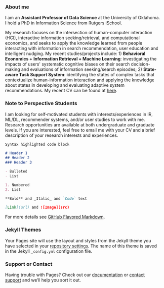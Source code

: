### About me
I am an **Assistant Professor of Data Science** at the University of Oklahoma. I hold a PhD in Information Science from Rutgers iSchool.

My research focuses on the intersection of human-computer interaction (HCI), interactive information seeking/retrieval, and computational economics, and seeks to apply the knowledge learned from people interacting with information in search recommendation, user education and intelligent nudging. My recent studies/projects include: 1) **Behavioral Economics + Information Retrieval + Machine Learning**: investigating the impacts of users' systematic cognitive biases on their search decision-making and evaluations of information seeking/search episodes; 2) **State-aware Task Support System**: identifying the states of complex tasks that contextualize human-information interaction and applying the knowledge about states in developing and evaluating adaptive system recommendations. My recent CV can be found at [here](https://drive.google.com/file/d/1SEg_iZSxrHYaKr3guyMeRyeUQRMC-HQ-/view).

### Note to Perspective Students
I am looking for self-motivated students with interests/experiences in IR, ML/DL, recommender systems, and/or user studies to work with me. Research opportunities are available at both undergraduate and graduate levels. If you are interested, feel free to email me with your CV and a brief description of your research interests and experiences. 

```markdown
Syntax highlighted code block

# Header 1
## Header 2
### Header 3

- Bulleted
- List

1. Numbered
2. List

**Bold** and _Italic_ and `Code` text

[Link](url) and ![Image](src)
```

For more details see [GitHub Flavored Markdown](https://guides.github.com/features/mastering-markdown/).

### Jekyll Themes

Your Pages site will use the layout and styles from the Jekyll theme you have selected in your [repository settings](https://github.com/jiqunl/me/settings). The name of this theme is saved in the Jekyll `_config.yml` configuration file.

### Support or Contact

Having trouble with Pages? Check out our [documentation](https://docs.github.com/categories/github-pages-basics/) or [contact support](https://github.com/contact) and we’ll help you sort it out.
